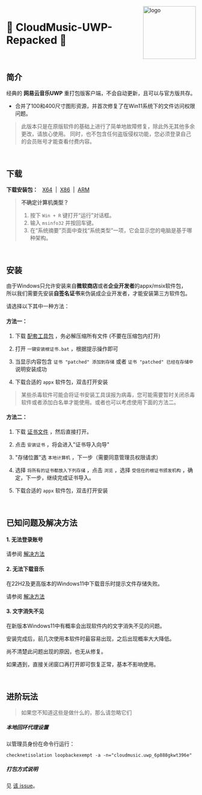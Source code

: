 <img src="https://user-images.githubusercontent.com/26399680/47980314-0e3f1700-e102-11e8-8857-e3436ecc8beb.png" alt="logo" width="140" height="140" align="right">

#  🎼 CloudMusic-UWP-Repacked 🚀

&nbsp;
&nbsp;
## 简介

经典的 **网易云音乐UWP** 重打包版客户端，不会自动更新，且可以与官方版共存。

- 合并了100和400尺寸图形资源，并首次修复了在Win11系统下的文件访问权限问题。

> 此版本只是在原版软件的基础上进行了简单地故障修复，除此外无其他多余更改，请放心使用。
> 同时，也不包含任何盗版侵权功能，您必须登录自己的会员账号才能查看付费内容。


&nbsp;
## 下载

**下载安装包：** &nbsp;&nbsp;[X64](https://github.com/exp-3/Cloud-Music-UWP-Repacked/raw/main/cloudmusic.uwp_repack_x64.appx) &nbsp;| &nbsp;[X86](https://github.com/exp-3/Cloud-Music-UWP-Repacked/raw/main/cloudmusic.uwp_repack_x86.appx) &nbsp;| &nbsp;[ARM](https://github.com/exp-3/Cloud-Music-UWP-Repacked/raw/main/cloudmusic.uwp_repack_arm.appx)

> **不确定计算机类型？**
>1. 按下 `Win + R` 键打开“运行”对话框。
>2. 输入 `msinfo32` 并按回车键。
>3. 在“系统摘要”页面中查找“系统类型”一项，它会显示您的电脑是基于哪种架构。


&nbsp;
## 安装

由于Windows只允许安装来自**微软商店**或者**企业开发者**的appx/msix软件包，<br />
所以我们需要先安装**自签名证书**来伪装成企业开发者，才能安装第三方软件包。

请选择以下其中一种方法：

#### 方法一：

1. 下载 [配套工具包](https://github.com/exp-3/CloudMusic.UWP-Tools/archive/dbb93c60c3dd9c634484ee1610f80d17dd66c02a.zip) ，务必解压缩所有文件 (不要在压缩包内打开)

2. 打开 ```一键安装根证书.bat``` ，根据提示操作即可

3. 当显示内容包含 ```证书 "patched" 添加到存储``` 或者 ```证书 "patched" 已经在存储中``` 说明安装成功

4. 下载合适的 ```appx``` 软件包，双击打开安装

> 某些杀毒软件可能会将证书安装工具误报为病毒，您可能需要暂时关闭杀毒软件或者添加白名单才能使用。或者也可以考虑使用下面的方法二。

#### 方法二：

1. 下载 [证书文件](https://github.com/exp-3/CloudMusic.UWP-Tools/raw/main/data/3.cer) ，然后直接打开。

2. 点击 ```安装证书``` ，将会进入"证书导入向导"

3. "存储位置"选 ```本地计算机``` ，下一步（需要同意管理员权限请求）

4. 选择 ```将所有的证书都放入下列存储``` ，点击 ```浏览``` ，选择 ```受信任的根证书颁发机构``` ，确定，下一步，继续完成证书导入。

5. 下载合适的 ```appx``` 软件包，双击打开安装


&nbsp;
## 已知问题及解决方法

#### 1. 无法登录账号

请参阅 [解决方法](assets/login.md)

#### 2. 无法下载音乐

在22H2及更高版本的Windows11中下载音乐时提示文件存储失败。

请参阅 [解决方法](assets/storage.md)

#### 3. 文字消失不见

在新版本Windows11中有概率会出现软件内的文字消失不见的问题。

安装完成后，前几次使用本软件时最容易出现，之后出现概率大大降低。

尚不清楚此问题出现的原因，也无从修复。

如果遇到，直接关闭窗口再打开即可恢复正常，基本不影响使用。


&nbsp;
## 进阶玩法

> 如果您不知道这些是做什么的，那么请忽略它们

##### 本地回环代理设置

以管理员身份在命令行运行：

`checknetisolation loopbackexempt -a -n="cloudmusic.uwp_6p888gkwt396e"`

##### 打包方式说明

见 [该 issue](https://github.com/JasonWei512/NetEase-Cloud-Music-UWP-Repack/issues/3#issuecomment-636415035)。
